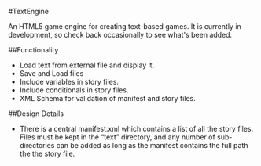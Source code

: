 #TextEngine

An HTML5 game engine for creating text-based games. It is currently in development, so check back occasionally to see what's been added.

##Functionality

* Load text from external file and display it.
* Save and Load files
* Include variables in story files.
* Include conditionals in story files.
* XML Schema for validation of manifest and story files.

##Design Details
* There is a central manifest.xml which contains a list of all the story files. Files must be kept in the “text” directory, and any number of sub-directories can be added as long as the manifest contains the full path the the story file.
